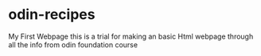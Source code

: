 # odin-recipes
My First Webpage
 this is a trial for making an basic Html webpage through all the info from odin foundation course 
